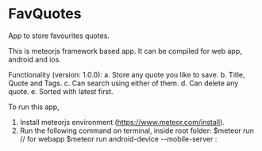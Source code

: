 # FavQuotes
App to store favourites quotes.

This is meteorjs framework based app. It can be compiled for web app, android and ios.

Functionality (version: 1.0.0):
a. Store any quote you like to save.
b. Title, Quote and Tags.
c. Can search using either of them.
d. Can delete any quote.
e. Sorted with latest first.

To run this app,
1. Install meteorjs environment (https://www.meteor.com/install).
2. Run the following command on terminal, inside root folder:
  $meteor run // for webapp
  $meteor run android-device --mobile-server <your-ip-address>:<port>
